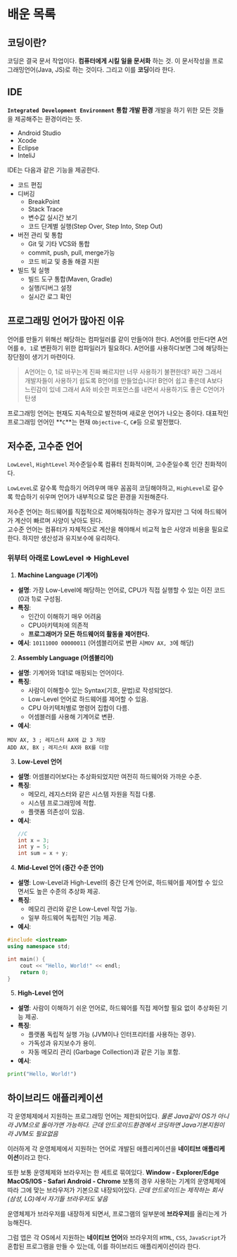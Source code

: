 # 배운 목록
## 코딩이란?
코딩은 결국 문서 작업이다.
**컴퓨터에게 시킬 일을 문서화** 하는 것.
이 문서작성을 프로그래밍언어(Java, JS)로 하는 것이다.
그리고 이를 **코딩**이라 한다.

## IDE
**`Integrated Development Environment`**
**통합 개발 환경**
개발을 하기 위한 모든 것들을 제공해주는 환경이라는 뜻.
- Android Studio
- Xcode
- Eclipse
- InteliJ

IDE는 다음과 같은 기능을 제공한다.
- 코드 편집
- 디버깅
  - BreakPoint
  - Stack Trace
  - 변수값 실시간 보기
  - 코드 단계별 실행(Step Over, Step Into, Step Out)
- 버전 관리 및 통합
  - Git 및 기타 VCS와 통합
  - commit, push, pull, merge가능
  - 코드 비교 및 충돌 해결 지원
- 빌드 및 실행
  - 빌드 도구 통합(Maven, Gradle)
  - 실행/디버그 설정
  - 실시간 로그 확인

## 프로그래밍 언어가 많아진 이유
언어를 만들기 위해선 해당하는 컴파일러를 같이 만들어야 한다.
A언어를 만든다면 A언어를 `0, 1`로 변환하기 위한 컴파일러가 필요하다.
A언어를 사용하다보면 그에 해당하는 장단점이 생기기 마련이다.
> A언어는 0, 1로 바꾸는게 진짜 빠르지만 너무 사용하기 불편한데?
> 짜잔 그래서 개발자들이 사용하기 쉽도록 B언어를 만들었습니다!
> B언어 쉽고 좋은데 A보다 느린감이 있네
> 그래서 A와 비슷한 퍼포먼스를 내면서 사용하기도 좋은 C언어가 탄생

프로그래밍 언어는 현재도 지속적으로 발전하며 새로운 언어가 나오는 중이다.
대표적인 프로그래밍 언어인 **`C`**는 현재 `Objective-C`, `C#`등 으로 발전했다.

## 저수준, 고수준 언어
`LowLevel`, `HightLevel`
저수준일수록 컴퓨터 친화적이며, 고수준일수록 인간 친화적이다.

`LowLeveL`로 갈수록 학습하기 어려우며 매우 꼼꼼히 코딩해야하고,
`HighLevel`로 갈수록 학습하기 쉬우며 언어가 내부적으로 많은 환경을 지원해준다.

저수준 언어는 하드웨어를 직접적으로 제어해줘야하는 경우가 많지만 그 덕에 하드웨어가 계산이 빠르며 사양이 낮아도 된다.
<br>
고수준 언어는 컴퓨터가 자체적으로 계산을 해야해서 비교적 높은 사양과 비용을 필요로 한다. 하지만 생산성과 유지보수에 유리하다.

### 위부터 아래로 LowLevel => HighLevel
1. **Machine Language (기계어)**
- **설명**: 가장 Low-Level에 해당하는 언어로, CPU가 직접 실행할 수 있는 이진 코드(0과 1)로 구성됨.
- **특징**:
  - 인간이 이해하기 매우 어려움
  - CPU아키텍처에 의존적
  - **프로그래머가 모든 하드웨어의 활동을 제어한다.**
- **예시**: `10111000 00000011` (어셈블리어로 변환 시`MOV AX, 3`에 해당)

2. **Assembly Language (어셈블리어)**
- **설명**: 기계어와 1대1로 매핑되는 언어이다.
- **특징**:
  - 사람이 이해할수 있는 Syntax(기호, 문법)로 작성되었다.
  - Low-Level 언어로 하드웨어를 제어할 수 있음.
  - CPU 아키텍처별로 명령어 집합이 다름.
  - 어셈블러를 사용해 기계어로 변환.
- **예시**:
```assembly
MOV AX, 3 ; 레지스터 AX에 값 3 저장
ADD AX, BX ; 레지스터 AX와 BX를 더함
```

3. **Low-Level 언어**
- **설명**: 어셈블리어보다는 추상화되었지만 여전히 하드웨어와 가까운 수준.
- **특징**:
  - 메모리, 레지스터와 같은 시스템 자원을 직접 다룸.
  - 시스템 프로그래밍에 적합.
  - 플랫폼 의존성이 있음.
- **예시**:
  ```c
  //C
  int x = 3;
  int y = 5;
  int sum = x + y;
  ```

4. **Mid-Level 언어 (중간 수준 언어)**
- **설명**: Low-Level과 High-Level의 중간 단계 언어로, 하드웨어를 제어할 수 있으면서도 높은 수준의 추상화 제공.
- **특징**:
  - 메모리 관리와 같은 Low-Level 작업 가능.
  - 일부 하드웨어 독립적인 기능 제공.
- **예시**:
```cpp
#include <iostream>
using namespace std;

int main() {
    cout << "Hello, World!" << endl;
    return 0;
}
```

5. **High-Level 언어**
- **설명**: 사람이 이해하기 쉬운 언어로, 하드웨어를 직접 제어할 필요 없이 추상화된 기능 제공.
- **특징**:
  - 플랫폼 독립적 실행 가능 (JVM이나 인터프리터를 사용하는 경우).
  - 가독성과 유지보수가 용이.
  - 자동 메모리 관리 (Garbage Collection)과 같은 기능 포함.
- **예시**:
```python
print("Hello, World!")
```

## 하이브리드 애플리케이션
각 운영체제에서 지원하는 프로그래밍 언어는 제한되어있다.
*물론 Java같이 OS가 아니라 JVM으로 돌아가면 가능하다.*
*근데 안드로이드환경에서 코딩하면 Java기본지원이라 JVM도 필요없음*

이러하게 각 운영체제에서 지원하는 언어로 개발된 애플리케이션을 **네이티브 애플리케이션**이라고 한다.

또한 보통 운영체제와 브라우저는 한 세트로 묶여있다.
**Window - Explorer/Edge**
**MacOS/IOS - Safari**
**Android - Chrome**
보통의 경우 사용하는 기계의 운영체제에 따라 그에 맞는 브라우저가 기본으로 내장되어있다.
*근데 안드로이드는 제작하는 회사(삼성, LG)에서 자기들 브라우저도 넣음*

운영체제가 브라우저를 내장하게 되면서, 프로그램의 일부분에 **브라우저**를 올리는게 가능해진다.

그럼 앱은 각 OS에서 지원하는 **네이티브 언어**와 브라우저의 `HTML`, `CSS`, `JavaScript`가 혼합된 프로그램을 만들 수 있는데, 이를 하이브리드 애플리케이션이라 한다.




